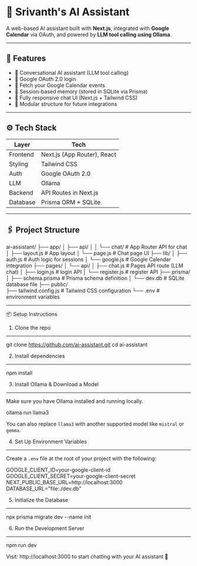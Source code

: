 # 🧠 Srivanth's AI Assistant

A web-based AI assistant built with **Next.js**, integrated with **Google Calendar** via OAuth, and powered by **LLM tool calling using Ollama**.

---

## 🚀 Features

- 🔹 Conversational AI assistant (LLM tool calling)
- 🔹 Google OAuth 2.0 login
- 🔹 Fetch your Google Calendar events
- 🔹 Session-based memory (stored in SQLite via Prisma)
- 🔹 Fully responsive chat UI (Next.js + Tailwind CSS)
- 🔹 Modular structure for future integrations

---

## ⚙️ Tech Stack

| Layer       | Tech                          |
|-------------|-------------------------------|
| Frontend    | Next.js (App Router), React   |
| Styling     | Tailwind CSS                  |
| Auth        | Google OAuth 2.0              |
| LLM         | Ollama                        |
| Backend     | API Routes in Next.js         |
| Database    | Prisma ORM + SQLite           |

---

## 🖇️ Project Structure

ai-assistant/
├── app/
│   ├── api/
│   │   └── chat/               # App Router API for chat
│   ├── layout.js               # App layout
│   └── page.js                 # Chat page UI
├── lib/
│   ├── auth.js                 # Auth logic for sessions
│   └── google.js               # Google Calendar integration
├── pages/
│   └── api/
│       ├── chat.js             # Pages API route (LLM chat)
│       ├── login.js            # login API
│       └── register.js         # register API
├── prisma/
│   ├── schema.prisma           # Prisma schema definition
│   └── dev.db                  # SQLite database file
├── public/                     
├── tailwind.config.js          # Tailwind CSS configuration
└── .env                        # environment variables

---

📦 Setup Instructions

1. Clone the repo
----------------------------------------
git clone https://github.com/ai-assistant.git
cd ai-assistant

2. Install dependencies
----------------------------------------
npm install

3. Install Ollama & Download a Model
----------------------------------------
Make sure you have Ollama installed and running locally.

ollama run llama3

You can also replace `llama3` with another supported model like `mistral` or `gemma`.

4. Set Up Environment Variables
----------------------------------------
Create a `.env` file at the root of your project with the following:

GOOGLE_CLIENT_ID=your-google-client-id  
GOOGLE_CLIENT_SECRET=your-google-client-secret  
NEXT_PUBLIC_BASE_URL=http://localhost:3000
DATABASE_URL="file:./dev.db"

5. Initialize the Database
----------------------------------------
npx prisma migrate dev --name init

6. Run the Development Server
----------------------------------------
npm run dev

Visit: http://localhost:3000 to start chatting with your AI assistant 🚀

